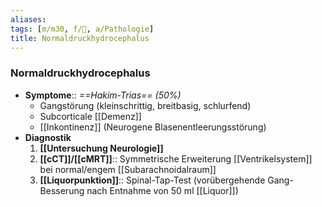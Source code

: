 ```yaml
---
aliases: 
tags: [m/m30, f/🧠, a/Pathologie]
title: Normaldruckhydrocephalus
---
```

### Normaldruckhydrocephalus
- **Symptome**:: *==Hakim-Trias== (50%)*
	- Gangstörung (kleinschrittig, breitbasig, schlurfend)
	- Subcorticale [[Demenz]]
	- [[Inkontinenz]] (Neurogene Blasenentleerungsstörung)
- **Diagnostik**
	1. **[[Untersuchung Neurologie]]**
	2. **[[cCT]]/[[cMRT]]**:: Symmetrische Erweiterung [[Ventrikelsystem]] bei normal/engem [[Subarachnoidalraum]]
	3. **[[Liquorpunktion]]**:: Spinal-Tap-Test (vorübergehende Gang-Besserung nach Entnahme von 50 ml [[Liquor]])